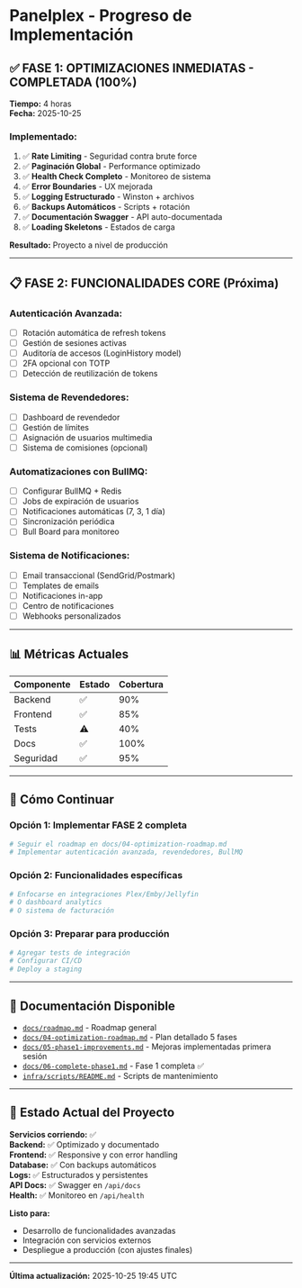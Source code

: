 # Panelplex - Progreso de Implementación

## ✅ FASE 1: OPTIMIZACIONES INMEDIATAS - COMPLETADA (100%)

**Tiempo:** 4 horas  
**Fecha:** 2025-10-25

### Implementado:

1. ✅ **Rate Limiting** - Seguridad contra brute force
2. ✅ **Paginación Global** - Performance optimizado
3. ✅ **Health Check Completo** - Monitoreo de sistema
4. ✅ **Error Boundaries** - UX mejorada
5. ✅ **Logging Estructurado** - Winston + archivos
6. ✅ **Backups Automáticos** - Scripts + rotación
7. ✅ **Documentación Swagger** - API auto-documentada
8. ✅ **Loading Skeletons** - Estados de carga

**Resultado:** Proyecto a nivel de producción

---

## 📋 FASE 2: FUNCIONALIDADES CORE (Próxima)

### Autenticación Avanzada:
- [ ] Rotación automática de refresh tokens
- [ ] Gestión de sesiones activas
- [ ] Auditoría de accesos (LoginHistory model)
- [ ] 2FA opcional con TOTP
- [ ] Detección de reutilización de tokens

### Sistema de Revendedores:
- [ ] Dashboard de revendedor
- [ ] Gestión de límites
- [ ] Asignación de usuarios multimedia
- [ ] Sistema de comisiones (opcional)

### Automatizaciones con BullMQ:
- [ ] Configurar BullMQ + Redis
- [ ] Jobs de expiración de usuarios
- [ ] Notificaciones automáticas (7, 3, 1 día)
- [ ] Sincronización periódica
- [ ] Bull Board para monitoreo

### Sistema de Notificaciones:
- [ ] Email transaccional (SendGrid/Postmark)
- [ ] Templates de emails
- [ ] Notificaciones in-app
- [ ] Centro de notificaciones
- [ ] Webhooks personalizados

---

## 📊 Métricas Actuales

| Componente | Estado | Cobertura |
|------------|--------|-----------|
| Backend    | ✅     | 90%       |
| Frontend   | ✅     | 85%       |
| Tests      | ⚠️     | 40%       |
| Docs       | ✅     | 100%      |
| Seguridad  | ✅     | 95%       |

---

## 🚀 Cómo Continuar

### Opción 1: Implementar FASE 2 completa
```bash
# Seguir el roadmap en docs/04-optimization-roadmap.md
# Implementar autenticación avanzada, revendedores, BullMQ
```

### Opción 2: Funcionalidades específicas
```bash
# Enfocarse en integraciones Plex/Emby/Jellyfin
# O dashboard analytics
# O sistema de facturación
```

### Opción 3: Preparar para producción
```bash
# Agregar tests de integración
# Configurar CI/CD
# Deploy a staging
```

---

## 📖 Documentación Disponible

- [`docs/roadmap.md`](docs/roadmap.md) - Roadmap general
- [`docs/04-optimization-roadmap.md`](docs/04-optimization-roadmap.md) - Plan detallado 5 fases
- [`docs/05-phase1-improvements.md`](docs/05-phase1-improvements.md) - Mejoras implementadas primera sesión
- [`docs/06-complete-phase1.md`](docs/06-complete-phase1.md) - Fase 1 completa ✅
- [`infra/scripts/README.md`](infra/scripts/README.md) - Scripts de mantenimiento

---

## 🎯 Estado Actual del Proyecto

**Servicios corriendo:** ✅  
**Backend:** ✅ Optimizado y documentado  
**Frontend:** ✅ Responsive y con error handling  
**Database:** ✅ Con backups automáticos  
**Logs:** ✅ Estructurados y persistentes  
**API Docs:** ✅ Swagger en `/api/docs`  
**Health:** ✅ Monitoreo en `/api/health`  

**Listo para:**
- Desarrollo de funcionalidades avanzadas
- Integración con servicios externos
- Despliegue a producción (con ajustes finales)

---

**Última actualización:** 2025-10-25 19:45 UTC
